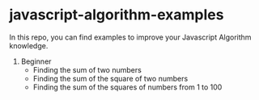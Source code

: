 # javascript-algorithm-examples
In this repo, you can find examples to improve your Javascript Algorithm knowledge.

1. Beginner
   -  Finding the sum of two numbers
   -  Finding the sum of the square of two numbers
   -  Finding the sum of the squares of numbers from 1 to 100
